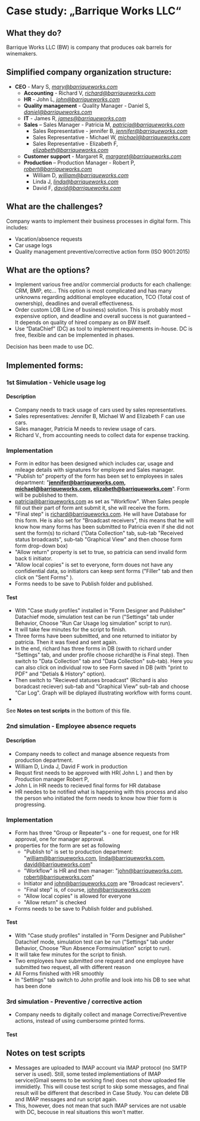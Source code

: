 # Case study: „Barrique Works LLC“


## What they do?


Barrique Works LLC (BW) is company that produces oak barrels for winemakers.

## Simplified company organization structure:

-   **CEO** - Mary S, [*mary@barriqueworks.com*](mailto:mary@barriqueworks.com)
    -   **Accounting** - Richard V, [*richard@barriqueworks.com*](mailto:richard@barriqueworks.com)
    -   **HR** - John L, [*john@barriqueworks.com*](mailto:john@barriqueworks.com)
    -   **Quality management** - Quality Manager - Daniel S, [*daniel@barriqueworks.com*](mailto:daniel@barriqueworks.com)
    -   **IT** - James R, [*james@barriqueworks.com*](mailto:james@barriqueworks.com)
    -   **Sales** – Sales Manager - Patricia M, [*patricia@barriqueworks.com*](mailto:patricia@barriqueworks.com)
        -   Sales Representative - jennifer B, [*jennifer@barriqueworks.com*](mailto:jennifer@barriqueworks.com)
        -   Sales Representative - Michael W, [*michael@barriqueworks.com*](mailto:michael@barriqueworks.com)
        -   Sales Representative - Elizabeth F, [*elizabeth@barriqueworks.com*](mailto:elizabeth@barriqueworks.com)
    -   **Customer support** - Margaret R, [*margaret@barriqueworks.com*](mailto:margaret@barriqueworks.com)
    -   **Production** – Production Manager - Robert P, [*robert@barriqueworks.com*](mailto:robert@barriqueworks.com)
        -   William D, [*william@barriqueworks.com*](mailto:william@barriqueworks.com)
        -   Linda J, [*linda@barriqueworks.com*](mailto:linda@barriqueworks.com)
        -   David F, [*david@barriqueworks.com*](mailto:david@barriqueworks.com)

## What are the challenges?


Company wants to implement their business processes in digital form. This includes:
-   Vacation/absence requests
-   Car usage logs
-   Quality management preventive/corrective action form (ISO 9001:2015)


## What are the options?


-   Implement various free and/or commercial products for each challenge: CRM, BMP, etc... This option is most complicated and has many unknowns regarding additional employee education, TCO (Total cost of ownership), deadlines and overall effectiveness.
-   Order custom LOB (Line of business) solution. This is probably most expensive option, and deadline and overall success is not guaranteed – It depends on quality of hired company as on BW itself.
-   Use “DataChief” (DC) as tool to implement requirements in-house. DC is free, flexible and can be implemented in phases.

Decision has been made to use DC.

## Implemented forms:


### 1st Simulation - Vehicle usage log
#### Description
-   Company needs to track usage of cars used by sales representatives.
-   Sales representatives:  Jennifer B, Michael W and Elizabeth F can use cars.
-   Sales manager, Patricia M needs to review usage of cars.
-   Richard V., from accounting needs to collect data for expense tracking.
### Implementation
-   Form in editor has been designed which includes car, usage and mileage details with signatures for employee and Sales manager.
-   "Publish to" property of the form has been set to employees in sales department: "**jennifer@barriqueworks.com, michael@barriqueworks.com, elizabeth@barriqueworks.com**". Form will be published to them.
- patricia@barriqueworks.com as set as "Workflow". When Sales people fill out their part of form ant submit it, she will receive  the form.
- "Final step" is richard@barriqueworks.com. He will have Database for this form. He is also set for "Broadcast receivers", this means that he will know how many forms has been submitted to Patricia even if she did not sent the form(s) to richard ("Data Collection" tab, sub-tab "Received status broadcasts", sub-tab "Graphical View" and then choose form form drop-down box)
- "Allow return" property is set to true, so patricia can send invalid form back ti initiator.
- "Allow local copies" is set to everyone, form doues not have any confidiential data, so initiators can keep sent forms ("Filler" tab and then click on  "Sent Forms" ).
- Forms needs to be save to Publish folder and published.

#### Test
- With "Case study profiles" installed in "Form Designer and Publisher" Datachief mode, simulation test can be run ("Settings" tab under Behavior, Choose "Run Car Usage log simulation" script to run).
- It will take few minutes for the script to finish.
- Three forms have been submitted, and one returned to initiator by patricia. Then it was fixed and sent again.
- In the end, richard has three forms in DB (swith to richard under "Settings" tab, and under profile choose richard(he is Final step). Then switch to "Data Collection" tab and "Data Collection" sub-tab). Here you can also click on individual row to see Form saved in DB (with "print to PDF"  and "Detials & History" option).
- Then switch to "Recieved statuses broadcast" (Richard is also boradcast reciever) sub-tab and "Graphical View" sub-tab and choose "Car Log". Graph will be diplayed illustrating workflow with forms count.
- 
See **Notes on test scripts** in the bottom of this file.



### 2nd simulation - Employee absence requets 
#### Description
- Company needs to collect and manage absence requests from production department.
- William D, Linda J, David F work in production
- Requst first needs to be approved with HR( John L ) and then by Production manager Robert P,
- John L in HR needs to recieved final forms for HR database
- HR needes to be notified what is happening with this process and also the person who initiated the form needs to know how thier form is progressing.

### Implementation
- Form has three "Group or Repeater"s - one for request, one for HR approval, one for manager approval.
- properties for the form are set as following
    - "Publish to" is set to production department: "william@barriqueworks.com, linda@barriqueworks.com, david@barriqueworks.com"
    - "Workflow" is HR and then manager: "john@barriqueworks.com, robert@barriqueworks.com"
    - Initiator and  john@barriqueworks.com are "Broadcast recievers".
    - "Final step" is, of course, john@barriqueworks.com
    - "Allow local copies" is allowed for everyone
    - "Allow return" is checked
- Forms needs to be save to Publish folder and published.
#### Test
- With "Case study profiles" installed in "Form Designer and Publisher" Datachief mode, simulation test can be run ("Settings" tab under Behavior, Choose "Run Absence Formsimulation" script to run).
- It will take few minutes for the script to finish.
- Two employees have submitted one request and one employee have submitted two request, all with different reason
- All Forms finished with HR smoothly
- In "Settings" tab switch to John profile and look into his DB to see what has been done


### 3rd simulation - Preventive / corrective action
-   Company needs to digitally collect and manage Corrective/Preventive actions, instead of using cumbersome printed forms.
#### Test

## Notes on test scripts
- Messages are uploaded to IMAP account via IMAP protocol (no SMTP server is used). Still, some tested implementiations of IMAP service(Gmail seems to be working fine) does not show uploaded file immidietly. This will couse test script to skip some messages, and final result will be different that described in Case Study. You can delete DB and IMAP messages and run script again.
- This, however, does not mean that such IMAP services are not usable with DC, becouse in real situations this won't matter. 
